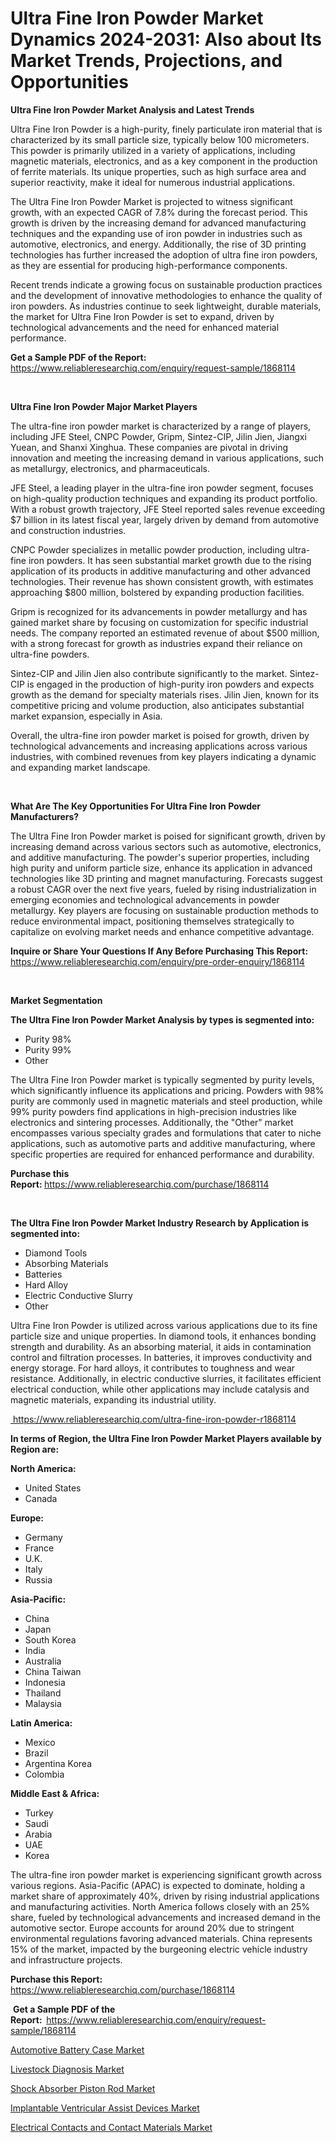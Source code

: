 <p><h1>Ultra Fine Iron Powder Market Dynamics 2024-2031: Also about Its Market Trends, Projections, and Opportunities</h1></p><p><strong>Ultra Fine Iron Powder Market Analysis and Latest Trends</strong></p>
<p><p>Ultra Fine Iron Powder is a high-purity, finely particulate iron material that is characterized by its small particle size, typically below 100 micrometers. This powder is primarily utilized in a variety of applications, including magnetic materials, electronics, and as a key component in the production of ferrite materials. Its unique properties, such as high surface area and superior reactivity, make it ideal for numerous industrial applications.</p><p>The Ultra Fine Iron Powder Market is projected to witness significant growth, with an expected CAGR of 7.8% during the forecast period. This growth is driven by the increasing demand for advanced manufacturing techniques and the expanding use of iron powder in industries such as automotive, electronics, and energy. Additionally, the rise of 3D printing technologies has further increased the adoption of ultra fine iron powders, as they are essential for producing high-performance components.</p><p>Recent trends indicate a growing focus on sustainable production practices and the development of innovative methodologies to enhance the quality of iron powders. As industries continue to seek lightweight, durable materials, the market for Ultra Fine Iron Powder is set to expand, driven by technological advancements and the need for enhanced material performance.</p></p>
<p><strong>Get a Sample PDF of the Report:&nbsp;</strong> <a href="https://www.reliableresearchiq.com/enquiry/request-sample/1868114?utm_campaign=1117&utm_medium=2&utm_source=Github&utm_content=ia&utm_term=11112024&utm_id=ultra-fine-iron-powder">https://www.reliableresearchiq.com/enquiry/request-sample/1868114</a></p>
<p>&nbsp;</p>
<p><strong>Ultra Fine Iron Powder Major Market Players</strong></p>
<p><p>The ultra-fine iron powder market is characterized by a range of players, including JFE Steel, CNPC Powder, Gripm, Sintez-CIP, Jilin Jien, Jiangxi Yuean, and Shanxi Xinghua. These companies are pivotal in driving innovation and meeting the increasing demand in various applications, such as metallurgy, electronics, and pharmaceuticals.</p><p>JFE Steel, a leading player in the ultra-fine iron powder segment, focuses on high-quality production techniques and expanding its product portfolio. With a robust growth trajectory, JFE Steel reported sales revenue exceeding $7 billion in its latest fiscal year, largely driven by demand from automotive and construction industries.</p><p>CNPC Powder specializes in metallic powder production, including ultra-fine iron powders. It has seen substantial market growth due to the rising application of its products in additive manufacturing and other advanced technologies. Their revenue has shown consistent growth, with estimates approaching $800 million, bolstered by expanding production facilities.</p><p>Gripm is recognized for its advancements in powder metallurgy and has gained market share by focusing on customization for specific industrial needs. The company reported an estimated revenue of about $500 million, with a strong forecast for growth as industries expand their reliance on ultra-fine powders.</p><p>Sintez-CIP and Jilin Jien also contribute significantly to the market. Sintez-CIP is engaged in the production of high-purity iron powders and expects growth as the demand for specialty materials rises. Jilin Jien, known for its competitive pricing and volume production, also anticipates substantial market expansion, especially in Asia.</p><p>Overall, the ultra-fine iron powder market is poised for growth, driven by technological advancements and increasing applications across various industries, with combined revenues from key players indicating a dynamic and expanding market landscape.</p></p>
<p>&nbsp;</p>
<p><strong>What Are The Key Opportunities For Ultra Fine Iron Powder Manufacturers?</strong></p>
<p><p>The Ultra Fine Iron Powder market is poised for significant growth, driven by increasing demand across various sectors such as automotive, electronics, and additive manufacturing. The powder's superior properties, including high purity and uniform particle size, enhance its application in advanced technologies like 3D printing and magnet manufacturing. Forecasts suggest a robust CAGR over the next five years, fueled by rising industrialization in emerging economies and technological advancements in powder metallurgy. Key players are focusing on sustainable production methods to reduce environmental impact, positioning themselves strategically to capitalize on evolving market needs and enhance competitive advantage.</p></p>
<p><strong>Inquire or Share Your Questions If Any Before Purchasing This Report:</strong> <a href="https://www.reliableresearchiq.com/enquiry/pre-order-enquiry/1868114?utm_campaign=1117&utm_medium=2&utm_source=Github&utm_content=ia&utm_term=11112024&utm_id=ultra-fine-iron-powder">https://www.reliableresearchiq.com/enquiry/pre-order-enquiry/1868114</a></p>
<p>&nbsp;</p>
<p><strong>Market Segmentation</strong></p>
<p><strong>The Ultra Fine Iron Powder Market Analysis by types is segmented into:</strong></p>
<p><ul><li>Purity 98%</li><li>Purity 99%</li><li>Other</li></ul></p>
<p><p>The Ultra Fine Iron Powder market is typically segmented by purity levels, which significantly influence its applications and pricing. Powders with 98% purity are commonly used in magnetic materials and steel production, while 99% purity powders find applications in high-precision industries like electronics and sintering processes. Additionally, the "Other" market encompasses various specialty grades and formulations that cater to niche applications, such as automotive parts and additive manufacturing, where specific properties are required for enhanced performance and durability.</p></p>
<p><strong>Purchase this Report:&nbsp;</strong><a href="https://www.reliableresearchiq.com/purchase/1868114?utm_campaign=1117&utm_medium=2&utm_source=Github&utm_content=ia&utm_term=11112024&utm_id=ultra-fine-iron-powder">https://www.reliableresearchiq.com/purchase/1868114</a></p>
<p>&nbsp;</p>
<p><strong>The Ultra Fine Iron Powder Market Industry Research by Application is segmented into:</strong></p>
<p><ul><li>Diamond Tools</li><li>Absorbing Materials</li><li>Batteries</li><li>Hard Alloy</li><li>Electric Conductive Slurry</li><li>Other</li></ul></p>
<p><p>Ultra Fine Iron Powder is utilized across various applications due to its fine particle size and unique properties. In diamond tools, it enhances bonding strength and durability. As an absorbing material, it aids in contamination control and filtration processes. In batteries, it improves conductivity and energy storage. For hard alloys, it contributes to toughness and wear resistance. Additionally, in electric conductive slurries, it facilitates efficient electrical conduction, while other applications may include catalysis and magnetic materials, expanding its industrial utility.</p></p>
<p><a href="https://www.reliableresearchiq.com/ultra-fine-iron-powder-r1868114?utm_campaign=1117&utm_medium=2&utm_source=Github&utm_content=ia&utm_term=11112024&utm_id=ultra-fine-iron-powder">&nbsp;https://www.reliableresearchiq.com/ultra-fine-iron-powder-r1868114</a></p>
<p><strong>In terms of Region, the Ultra Fine Iron Powder Market Players available by Region are:</strong></p>
<p>
    <p> <strong> North America: </strong>
        <ul>
            <li>United States</li>
            <li>Canada</li>
        </ul>
        </p> 
    <p> <strong> Europe: </strong>
        <ul>
            <li>Germany</li>
            <li>France</li>
            <li>U.K.</li>
            <li>Italy</li>
            <li>Russia</li>
        </ul>
        </p> 
    <p> <strong> Asia-Pacific: </strong>
        <ul>
            <li>China</li>
            <li>Japan</li>
            <li>South Korea</li>
            <li>India</li>
            <li>Australia</li>
            <li>China Taiwan</li>
            <li>Indonesia</li>
            <li>Thailand</li>
            <li>Malaysia</li>
        </ul>
        </p> 
    <p> <strong> Latin America: </strong>
        <ul>
            <li>Mexico</li>
            <li>Brazil</li>
            <li>Argentina Korea</li>
            <li>Colombia</li>
        </ul>
        </p> 
    <p> <strong> Middle East & Africa: </strong>
        <ul>
            <li>Turkey</li>
            <li>Saudi</li>
            <li>Arabia</li>
            <li>UAE</li>
            <li>Korea</li>
        </ul>
    </p>
    </p>
<p><p>The ultra-fine iron powder market is experiencing significant growth across various regions. Asia-Pacific (APAC) is expected to dominate, holding a market share of approximately 40%, driven by rising industrial applications and manufacturing activities. North America follows closely with an 25% share, fueled by technological advancements and increased demand in the automotive sector. Europe accounts for around 20% due to stringent environmental regulations favoring advanced materials. China represents 15% of the market, impacted by the burgeoning electric vehicle industry and infrastructure projects.</p></p>
<p><strong>Purchase this Report: </strong><a href="https://www.reliableresearchiq.com/purchase/1868114?utm_campaign=1117&utm_medium=2&utm_source=Github&utm_content=ia&utm_term=11112024&utm_id=ultra-fine-iron-powder">https://www.reliableresearchiq.com/purchase/1868114</a></p>
<p>&nbsp;<strong>Get a Sample PDF of the Report:&nbsp;&nbsp;</strong><a href="https://www.reliableresearchiq.com/enquiry/request-sample/1868114?utm_campaign=1117&utm_medium=2&utm_source=Github&utm_content=ia&utm_term=11112024&utm_id=ultra-fine-iron-powder">https://www.reliableresearchiq.com/enquiry/request-sample/1868114</a></p>
<p><strong></strong></p>
<p><p><a href="https://www.linkedin.com/pulse/automotive-battery-case-industry-analysis-report-market-fdaaf?utm_campaign=1117&utm_medium=2&utm_source=Github&utm_content=ia&utm_term=11112024&utm_id=ultra-fine-iron-powder">Automotive Battery Case Market</a></p><p><a href="https://issuu.com/reportprime-2/docs/livestock-diagnosis-market-size-203_8922242de1984d?utm_campaign=1117&utm_medium=2&utm_source=Github&utm_content=ia&utm_term=11112024&utm_id=ultra-fine-iron-powder">Livestock Diagnosis Market</a></p><p><a href="https://www.linkedin.com/pulse/shock-absorber-piston-rod-market-transformation-comparative-pbgce?utm_campaign=1117&utm_medium=2&utm_source=Github&utm_content=ia&utm_term=11112024&utm_id=ultra-fine-iron-powder">Shock Absorber Piston Rod Market</a></p><p><a href="https://issuu.com/reportprime-2/docs/implantable-ventricular-assist-devi_ce923fbba7fced?utm_campaign=1117&utm_medium=2&utm_source=Github&utm_content=ia&utm_term=11112024&utm_id=ultra-fine-iron-powder">Implantable Ventricular Assist Devices Market</a></p><p><a href="https://github.com/siennagx1ahafter/Market-Research-Report-List-1/blob/main/electrical-contacts-and-contact-materials-market.md?utm_campaign=1117&utm_medium=2&utm_source=Github&utm_content=ia&utm_term=11112024&utm_id=ultra-fine-iron-powder">Electrical Contacts and Contact Materials Market</a></p></p>